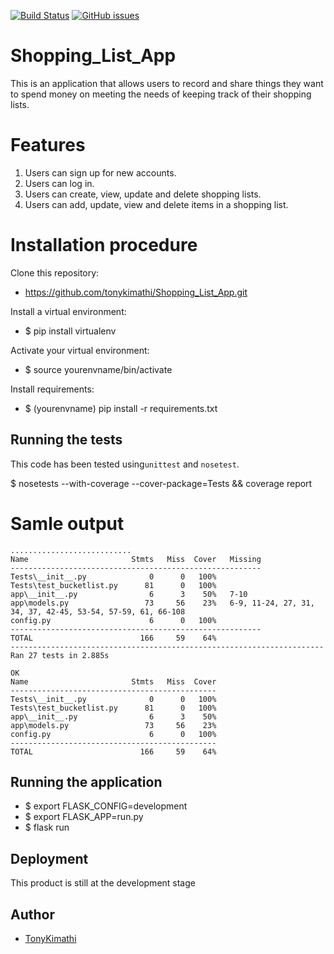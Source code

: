 [![Build Status](https://travis-ci.org/tonykimathi/Shopping_List_App.svg?branch=Developer)](https://travis-ci.org/tonykimathi/Shopping_List_App)
[![GitHub issues](https://img.shields.io/github/issues/tonykimathi/Shopping_List_App.svg)](https://github.com/tonykimathi/Shopping_List_App/issues)

# Shopping_List_App
This is an application that allows users  to record and share things they want to spend money on meeting the needs of keeping track of their shopping lists.

# Features
1. Users can sign up for new accounts.
2. Users can log in.
3. Users can create, view, update and delete shopping lists.
4. Users can add, update, view and delete items in a shopping list.

# Installation procedure
 Clone this repository:
   * https://github.com/tonykimathi/Shopping_List_App.git

 Install a virtual environment: 
   * $ pip install virtualenv
   
 Activate your virtual environment:
   * $ source yourenvname/bin/activate
   
 Install requirements:
   * $ (yourenvname) pip install -r requirements.txt
   
## Running the tests

This code has been tested using`unittest` and `nosetest`.   

$ nosetests --with-coverage --cover-package=Tests && coverage report

# Samle output
```
...........................
Name                       Stmts   Miss  Cover   Missing
--------------------------------------------------------
Tests\__init__.py              0      0   100%
Tests\test_bucketlist.py      81      0   100%
app\__init__.py                6      3    50%   7-10
app\models.py                 73     56    23%   6-9, 11-24, 27, 31, 34, 37, 42-45, 53-54, 57-59, 61, 66-108
config.py                      6      0   100%
--------------------------------------------------------
TOTAL                        166     59    64%
----------------------------------------------------------------------
Ran 27 tests in 2.885s

OK
Name                       Stmts   Miss  Cover
----------------------------------------------
Tests\__init__.py              0      0   100%
Tests\test_bucketlist.py      81      0   100%
app\__init__.py                6      3    50%
app\models.py                 73     56    23%
config.py                      6      0   100%
----------------------------------------------
TOTAL                        166     59    64%
```

    
## Running the application
   * $ export FLASK_CONFIG=development
   * $ export FLASK_APP=run.py
   * $ flask run
   
## Deployment

This product is still at the development stage

## Author

* [TonyKimathi](https://github.com/tonykimathi)
